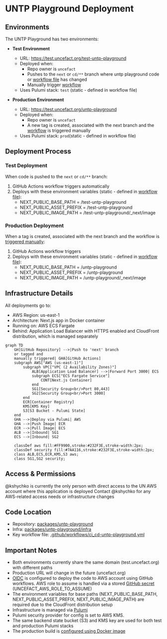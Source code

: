 # UNTP Playground Deployment

## Environments

The UNTP Playground has two environments:

- **Test Environment**

  - URL: https://test.uncefact.org/test-untp-playground
  - Deployed when:
    - Repo owner is `uncefact`
    - Pushes to the `next` or `cd/**` branch where untp playground code or [workflow file](../../../.github/workflows/ci_cd-untp-playground.yml) has changed
    - Manually trigger [workflow](../../../.github/workflows/ci_cd-untp-playground.yml)
  - Uses Pulumi stack: `test` (static - defined in workflow file)

- **Production Environment**
  - URL: https://test.uncefact.org/untp-playground
  - Deployed when:
    - Repo owner is `uncefact`
    - A new tag is created, associated with the next branch and the [workflow](../../../.github/workflows/ci_cd-untp-playground.yml) is triggered manually
  - Uses Pulumi stack: `prod`(static - defined in workflow file)

## Deployment Process

### Test Deployment

When code is pushed to the `next` or `cd/**` branch:

1. GitHub Actions workflow triggers automatically
2. Deploys with these environment variables (static - defined in [workflow file](../../../.github/workflows/ci_cd-untp-playground.yml)):
   - NEXT_PUBLIC_BASE_PATH = /test-untp-playground
   - NEXT_PUBLIC_ASSET_PREFIX = /test-untp-playground
   - NEXT_PUBLIC_IMAGE_PATH = /test-untp-playground/\_next/image

### Production Deployment

When a tag is created, associated with the next branch and the workflow is [triggered manually](https://github.com/uncefact/tests-untp/actions/workflows/ci_cd-untp-playground.yml):

1. GitHub Actions workflow triggers
2. Deploys with these environment variables (static - defined in [workflow file](../../../.github/workflows/ci_cd-untp-playground.yml)):
   - NEXT_PUBLIC_BASE_PATH = /untp-playground
   - NEXT_PUBLIC_ASSET_PREFIX = /untp-playground
   - NEXT_PUBLIC_IMAGE_PATH = /untp-playground/\_next/image

## Infrastructure Details

All deployments go to:

- AWS Region: us-east-1
- Architecture: Next.js app in Docker container
- Running on: AWS ECS Fargate
- Behind: Application Load Balancer with HTTPS enabled and CloudFront distribution, which is managed separately

```mermaid
graph TD
    GH[GitHub Repository] -->|Push to 'next' branch
    or tagged and
    manually triggered| GHA[GitHub Actions]
    subgraph AWS["AWS (us-east-1)"]
        subgraph VPC["VPC (2 Availability Zones)"]
            ALB[Application Load Balancer] -->|Forward Port 3000| ECS
            subgraph ECS["ECS Fargate Service"]
                CONT[Next.js Container]
            end
            SG1[Security Group<br/>Port 80,443]
            SG2[Security Group<br/>Port 3000]
        end
        ECR[Container Registry]
        KMS[KMS Key]
        S3[S3 Bucket - Pulumi State]
    end
    GHA -->|Deploy via Pulumi| AWS
    GHA -->|Push Image| ECR
    ECR -->|Pull Image| ECS
    ALB -->|Inbound| SG1
    ECS -->|Inbound| SG2

    classDef aws fill:#FF9900,stroke:#232F3E,stroke-width:2px;
    classDef security fill:#7AA116,stroke:#232F3E,stroke-width:2px;
    class ALB,ECS,ECR,KMS,S3 aws;
    class SG1,SG2 security;
```

## Access & Permissions

@kshychko is currently the only person with direct access to the UN AWS account where this application is deployed
Contact @kshychko for any AWS-related access needs or infrastructure changes

## Code Location

- Repository: [packages/untp-playground](../../../packages/untp-playground)
- Infra: [packages/untp-playground/infra](../../../packages/untp-playground/infra)
- Key workflow file: [.github/workflows/ci_cd-untp-playground.yml](../../../.github/workflows/ci_cd-untp-playground.yml)

## Important Notes

- Both environments currently share the same domain (test.uncefact.org) with different paths
- Production URL will change in the future (uncefact.org)
- [OIDC](https://docs.github.com/en/actions/security-for-github-actions/security-hardening-your-deployments/configuring-openid-connect-in-amazon-web-services) is configured to deploy the code to AWS account using GitHub workflows. AWS role to assume is handled via a stored [GitHub secret](https://github.com/uncefact/tests-untp/settings/secrets/actions) (UNCEFACT_AWS_ROLE_TO_ASSUME)
- The environment variables for base paths (NEXT_PUBLIC_BASE_PATH, NEXT_PUBLIC_ASSET_PREFIX, NEXT_PUBLIC_IMAGE_PATH) are required due to the CloudFront distribution setup
- Infrastructure is managed via [Pulumi](https://www.pulumi.com/)
- Pulumi security provider for config is set to AWS KMS.
- The same backend state bucket (S3) and KMS key are used for both test and production Pulumi stacks
- The production build is [configured using Docker image](https://nextjs.org/docs/pages/building-your-application/deploying#docker-image)
